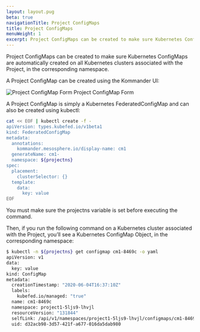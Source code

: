 ```yaml
---
layout: layout.pug
beta: true
navigationTitle: Project ConfigMaps
title: Project ConfigMaps
menuWeight: 1
excerpt: Project ConfigMaps can be created to make sure Kubernetes ConfigMaps are automatically created on all Kubernetes clusters associated with the Project, in the corresponding namespace.
---
```


Project ConfigMaps can be created to make sure Kubernetes ConfigMaps are automatically created on all Kubernetes clusters associated with the Project, in the corresponding namespace.

A Project ConfigMap can be created using the Kommander UI:

![Project ConfigMap Form](/dkp/kommander/1.2/img/project-create-configmap.png)
Project ConfigMap Form

A Project ConfigMap is simply a Kubernetes FederatedConfigMap and can also be created using kubectl:

```bash
cat << EOF | kubectl create -f -
apiVersion: types.kubefed.io/v1beta1
kind: FederatedConfigMap
metadata:
  annotations:
    kommander.mesosphere.io/display-name: cm1
  generateName: cm1-
  namespace: ${projectns}
spec:
  placement:
    clusterSelector: {}
  template:
    data:
      key: value
EOF
```

You must make sure the projectns variable is set before executing the command.

Then, if you run the following command on a Kubernetes cluster associated with the Project, you’ll see a Kubernetes ConfigMap Object, in the corresponding namespace:

```bash
$ kubectl -n ${projectns} get configmap cm1-8469c -o yaml
apiVersion: v1
data:
  key: value
kind: ConfigMap
metadata:
  creationTimestamp: "2020-06-04T16:37:10Z"
  labels:
    kubefed.io/managed: "true"
  name: cm1-8469c
  namespace: project1-5ljs9-lhvjl
  resourceVersion: "131844"
  selfLink: /api/v1/namespaces/project1-5ljs9-lhvjl/configmaps/cm1-8469c
  uid: d32acb98-3d57-421f-a677-016da5dab980
```
